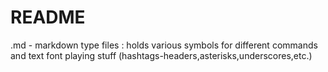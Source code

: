 # README

.md - markdown type files : holds various symbols for different commands and text font playing stuff (hashtags-headers,asterisks,underscores,etc.)
